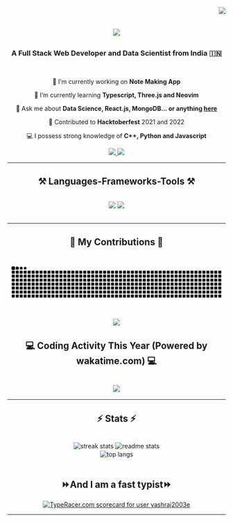 <img align="right" src="https://visitor-badge.laobi.icu/badge?page_id=yashraj2003e.yashraj2003e" />

<h1 align="center">
    <img src="https://readme-typing-svg.herokuapp.com/?font=Righteous&size=35&center=true&vCenter=true&width=500&height=70&duration=3000&lines=Hi+There!+👋;+I+am+Yashraj!;" />
</h1>

<h3 align="center">A Full Stack Web Developer and Data Scientist from India 🇮🇳</h3>
<br/>

<div align="center">
 
 🔭 I’m currently working on **Note Making App**
 
 🌱 I’m currently learning **Typescript, Three.js and Neovim**

 💬 Ask me about **Data Science, React.js, MongoDB... or anything [here](https://github.com/yashraj2003e/yashraj2003e/issues)**
 
 🤝 Contributed to **Hacktoberfest** 2021 and 2022

 💻 I possess strong knowledge of **C++, Python and Javascript**

 </div>
 
<div align="center"> 
  <a href="mailto:yashsharmau9@gmail.com">
    <img src="https://img.shields.io/badge/Gmail-333333?style=for-the-badge&logo=gmail&logoColor=red" />
  </a>
  <a href="https://www.linkedin.com/in/yashraj2003e" target="_blank">
    <img src="https://img.shields.io/badge/LinkedIn-0077B5?style=for-the-badge&logo=linkedin&logoColor=white" target="_blank" />
  </a>
</div>

 <hr/>
 
<h2 align="center">⚒️ Languages-Frameworks-Tools ⚒️</h2>
<br/>
<div align="center">
    <img src="https://skillicons.dev/icons?i=cpp,java,python,javascript,c,tensorflow,react,bootstrap,mui,vscode,github" />
    <img src="https://skillicons.dev/icons?i=html,css,git,r,nodejs,typescript,express,firebase,mongodb,tailwind,mysql" /><br>
</div>

<br/>
<hr/>

<div align="center">
  <h2>🐍 My Contributions 🐍</h2>
  <br>
  <img alt="snake eating my contributions" src="https://raw.githubusercontent.com/yashraj2003e/yashraj2003e/output/github-contribution-grid-snake.svg" />
</div>

<div align="center">
  <br>
  <img src="https://holopin.me/yashraj2003e">
</div>

<div align="center">
 <h2>💻 Coding Activity This Year (Powered by wakatime.com) 💻</h2>
 <br>
 <a href="https://wakatime.com"><img src="https://wakatime.com/share/@Charlie16_/ad596bb7-aab0-4382-b8f4-8e67392d485e.svg"></img></a>
 <br/>
</div>

<hr/>

<h2 align="center">⚡ Stats ⚡</h2>
<br>
<div align=center>
  <img width=390 src="https://github-readme-streak-stats-salesp07.vercel.app/?user=yashraj2003e&count_private=true&theme=react&border_radius=10" alt="streak stats"/>
  <img width=390 src="https://github-readme-stats-salesp07.vercel.app/api?username=yashraj2003e&count_private=true&show_icons=true&theme=react&rank_icon=github&border_radius=10" alt="readme stats" />
  <br/>
  <img width=325 align="center" src="https://github-readme-stats-salesp07.vercel.app/api/top-langs/?username=yashraj2003e&hide=HTML&langs_count=8&layout=compact&theme=react&border_radius=10&size_weight=0.5&count_weight=0.5&exclude_repo=github-readme-stats" alt="top langs" />
</div>

<!-- <br/><br/> -->
<br>
<h2 align="center">⏩And I am a fast typist⏩</h2>
<div align=center>
    <a href="https://data.typeracer.com/pit/profile?user=yashraj2003e&ref=badge" target="_top"><img src="https://data.typeracer.com/misc/badge?user=yashraj2003e" border="0" alt="TypeRacer.com scorecard for user yashraj2003e"/></a>
</div>
<hr/>
